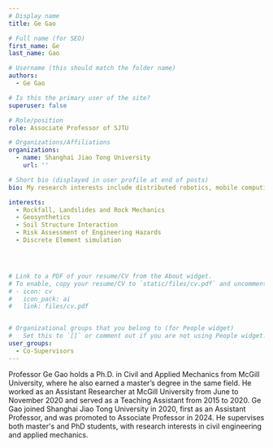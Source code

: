 ```yaml
---
# Display name
title: Ge Gao

# Full name (for SEO)
first_name: Ge
last_name: Gao

# Username (this should match the folder name)
authors:
  - Ge Gao

# Is this the primary user of the site?
superuser: false

# Role/position
role: Associate Professor of SJTU

# Organizations/Affiliations
organizations:
  - name: Shanghai Jiao Tong University 
    url: ''

# Short bio (displayed in user profile at end of posts)
bio: My research interests include distributed robotics, mobile computing, and programmable matter.

interests:
  - Rockfall, Landslides and Rock Mechanics
  - Geosynthetics
  - Soil Structure Interaction
  - Risk Assessment of Engineering Hazards
  - Discrete Element simulation




# Link to a PDF of your resume/CV from the About widget.
# To enable, copy your resume/CV to `static/files/cv.pdf` and uncomment the lines below.
# - icon: cv
#   icon_pack: ai
#   link: files/cv.pdf


# Organizational groups that you belong to (for People widget)
#   Set this to `[]` or comment out if you are not using People widget.
user_groups:
  - Co-Supervisors
---
```

Professor Ge Gao holds a Ph.D. in Civil and Applied Mechanics from McGill University, where he also earned a master’s degree in the same field. He worked as an Assistant Researcher at McGill University from June to November 2020 and served as a Teaching Assistant from 2015 to 2020. Ge Gao joined Shanghai Jiao Tong University in 2020, first as an Assistant Professor, and was promoted to Associate Professor in 2024. He supervises both master's and PhD students, with research interests in civil engineering and applied mechanics.


